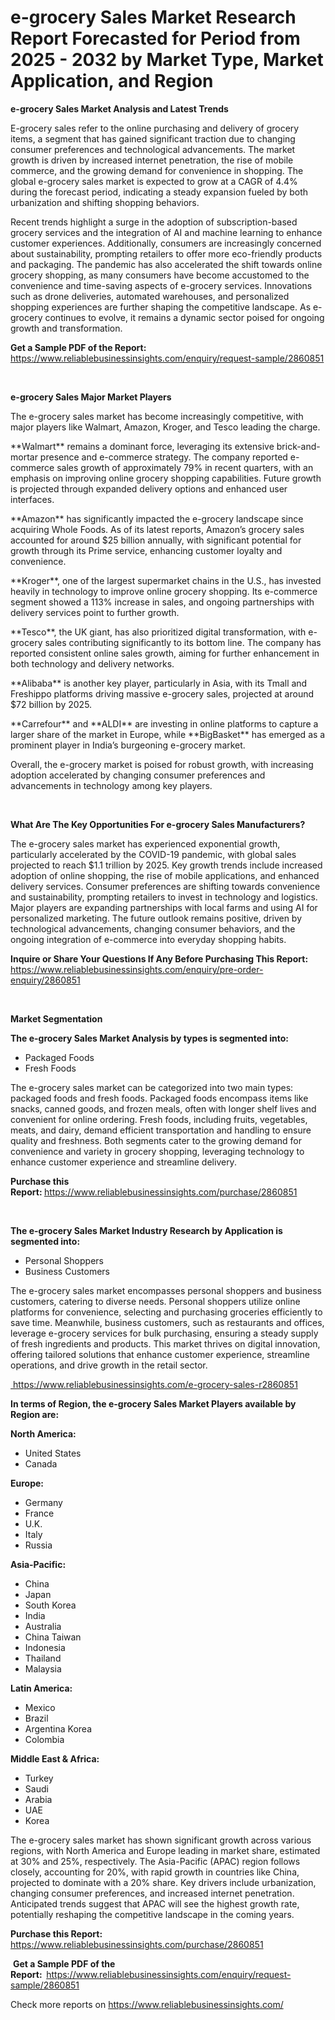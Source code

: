 <p><h1>e-grocery Sales Market Research Report Forecasted for Period from 2025 -  2032 by Market Type, Market Application, and Region</h1></p><p><strong>e-grocery Sales Market Analysis and Latest Trends</strong></p>
<p><p>E-grocery sales refer to the online purchasing and delivery of grocery items, a segment that has gained significant traction due to changing consumer preferences and technological advancements. The market growth is driven by increased internet penetration, the rise of mobile commerce, and the growing demand for convenience in shopping. The global e-grocery sales market is expected to grow at a CAGR of 4.4% during the forecast period, indicating a steady expansion fueled by both urbanization and shifting shopping behaviors.</p><p>Recent trends highlight a surge in the adoption of subscription-based grocery services and the integration of AI and machine learning to enhance customer experiences. Additionally, consumers are increasingly concerned about sustainability, prompting retailers to offer more eco-friendly products and packaging. The pandemic has also accelerated the shift towards online grocery shopping, as many consumers have become accustomed to the convenience and time-saving aspects of e-grocery services. Innovations such as drone deliveries, automated warehouses, and personalized shopping experiences are further shaping the competitive landscape. As e-grocery continues to evolve, it remains a dynamic sector poised for ongoing growth and transformation.</p></p>
<p><strong>Get a Sample PDF of the Report:&nbsp;</strong> <a href="https://www.reliablebusinessinsights.com/enquiry/request-sample/2860851?utm_campaign=2239&utm_medium=2&utm_source=Github&utm_content=ia&utm_term=12032025&utm_id=e-grocery-sales">https://www.reliablebusinessinsights.com/enquiry/request-sample/2860851</a></p>
<p>&nbsp;</p>
<p><strong>e-grocery Sales Major Market Players</strong></p>
<p><p>The e-grocery sales market has become increasingly competitive, with major players like Walmart, Amazon, Kroger, and Tesco leading the charge. </p><p>**Walmart** remains a dominant force, leveraging its extensive brick-and-mortar presence and e-commerce strategy. The company reported e-commerce sales growth of approximately 79% in recent quarters, with an emphasis on improving online grocery shopping capabilities. Future growth is projected through expanded delivery options and enhanced user interfaces.</p><p>**Amazon** has significantly impacted the e-grocery landscape since acquiring Whole Foods. As of its latest reports, Amazon’s grocery sales accounted for around $25 billion annually, with significant potential for growth through its Prime service, enhancing customer loyalty and convenience.</p><p>**Kroger**, one of the largest supermarket chains in the U.S., has invested heavily in technology to improve online grocery shopping. Its e-commerce segment showed a 113% increase in sales, and ongoing partnerships with delivery services point to further growth.</p><p>**Tesco**, the UK giant, has also prioritized digital transformation, with e-grocery sales contributing significantly to its bottom line. The company has reported consistent online sales growth, aiming for further enhancement in both technology and delivery networks.</p><p>**Alibaba** is another key player, particularly in Asia, with its Tmall and Freshippo platforms driving massive e-grocery sales, projected at around $72 billion by 2025. </p><p>**Carrefour** and **ALDI** are investing in online platforms to capture a larger share of the market in Europe, while **BigBasket** has emerged as a prominent player in India’s burgeoning e-grocery market. </p><p>Overall, the e-grocery market is poised for robust growth, with increasing adoption accelerated by changing consumer preferences and advancements in technology among key players.</p></p>
<p>&nbsp;</p>
<p><strong>What Are The Key Opportunities For e-grocery Sales Manufacturers?</strong></p>
<p><p>The e-grocery sales market has experienced exponential growth, particularly accelerated by the COVID-19 pandemic, with global sales projected to reach $1.1 trillion by 2025. Key growth trends include increased adoption of online shopping, the rise of mobile applications, and enhanced delivery services. Consumer preferences are shifting towards convenience and sustainability, prompting retailers to invest in technology and logistics. Major players are expanding partnerships with local farms and using AI for personalized marketing. The future outlook remains positive, driven by technological advancements, changing consumer behaviors, and the ongoing integration of e-commerce into everyday shopping habits.</p></p>
<p><strong>Inquire or Share Your Questions If Any Before Purchasing This Report:</strong> <a href="https://www.reliablebusinessinsights.com/enquiry/pre-order-enquiry/2860851?utm_campaign=2239&utm_medium=2&utm_source=Github&utm_content=ia&utm_term=12032025&utm_id=e-grocery-sales">https://www.reliablebusinessinsights.com/enquiry/pre-order-enquiry/2860851</a></p>
<p>&nbsp;</p>
<p><strong>Market Segmentation</strong></p>
<p><strong>The e-grocery Sales Market Analysis by types is segmented into:</strong></p>
<p><ul><li>Packaged Foods</li><li>Fresh Foods</li></ul></p>
<p><p>The e-grocery sales market can be categorized into two main types: packaged foods and fresh foods. Packaged foods encompass items like snacks, canned goods, and frozen meals, often with longer shelf lives and convenient for online ordering. Fresh foods, including fruits, vegetables, meats, and dairy, demand efficient transportation and handling to ensure quality and freshness. Both segments cater to the growing demand for convenience and variety in grocery shopping, leveraging technology to enhance customer experience and streamline delivery.</p></p>
<p><strong>Purchase this Report:&nbsp;</strong><a href="https://www.reliablebusinessinsights.com/purchase/2860851?utm_campaign=2239&utm_medium=2&utm_source=Github&utm_content=ia&utm_term=12032025&utm_id=e-grocery-sales">https://www.reliablebusinessinsights.com/purchase/2860851</a></p>
<p>&nbsp;</p>
<p><strong>The e-grocery Sales Market Industry Research by Application is segmented into:</strong></p>
<p><ul><li>Personal Shoppers</li><li>Business Customers</li></ul></p>
<p><p>The e-grocery sales market encompasses personal shoppers and business customers, catering to diverse needs. Personal shoppers utilize online platforms for convenience, selecting and purchasing groceries efficiently to save time. Meanwhile, business customers, such as restaurants and offices, leverage e-grocery services for bulk purchasing, ensuring a steady supply of fresh ingredients and products. This market thrives on digital innovation, offering tailored solutions that enhance customer experience, streamline operations, and drive growth in the retail sector.</p></p>
<p><a href="https://www.reliablebusinessinsights.com/e-grocery-sales-r2860851?utm_campaign=2239&utm_medium=2&utm_source=Github&utm_content=ia&utm_term=12032025&utm_id=e-grocery-sales">&nbsp;https://www.reliablebusinessinsights.com/e-grocery-sales-r2860851</a></p>
<p><strong>In terms of Region, the e-grocery Sales Market Players available by Region are:</strong></p>
<p>
    <p> <strong> North America: </strong>
        <ul>
            <li>United States</li>
            <li>Canada</li>
        </ul>
        </p> 
    <p> <strong> Europe: </strong>
        <ul>
            <li>Germany</li>
            <li>France</li>
            <li>U.K.</li>
            <li>Italy</li>
            <li>Russia</li>
        </ul>
        </p> 
    <p> <strong> Asia-Pacific: </strong>
        <ul>
            <li>China</li>
            <li>Japan</li>
            <li>South Korea</li>
            <li>India</li>
            <li>Australia</li>
            <li>China Taiwan</li>
            <li>Indonesia</li>
            <li>Thailand</li>
            <li>Malaysia</li>
        </ul>
        </p> 
    <p> <strong> Latin America: </strong>
        <ul>
            <li>Mexico</li>
            <li>Brazil</li>
            <li>Argentina Korea</li>
            <li>Colombia</li>
        </ul>
        </p> 
    <p> <strong> Middle East & Africa: </strong>
        <ul>
            <li>Turkey</li>
            <li>Saudi</li>
            <li>Arabia</li>
            <li>UAE</li>
            <li>Korea</li>
        </ul>
    </p>
    </p>
<p><p>The e-grocery sales market has shown significant growth across various regions, with North America and Europe leading in market share, estimated at 30% and 25%, respectively. The Asia-Pacific (APAC) region follows closely, accounting for 20%, with rapid growth in countries like China, projected to dominate with a 20% share. Key drivers include urbanization, changing consumer preferences, and increased internet penetration. Anticipated trends suggest that APAC will see the highest growth rate, potentially reshaping the competitive landscape in the coming years.</p></p>
<p><strong>Purchase this Report: </strong><a href="https://www.reliablebusinessinsights.com/purchase/2860851?utm_campaign=2239&utm_medium=2&utm_source=Github&utm_content=ia&utm_term=12032025&utm_id=e-grocery-sales">https://www.reliablebusinessinsights.com/purchase/2860851</a></p>
<p>&nbsp;<strong>Get a Sample PDF of the Report:&nbsp;&nbsp;</strong><a href="https://www.reliablebusinessinsights.com/enquiry/request-sample/2860851?utm_campaign=2239&utm_medium=2&utm_source=Github&utm_content=ia&utm_term=12032025&utm_id=e-grocery-sales">https://www.reliablebusinessinsights.com/enquiry/request-sample/2860851</a></p>
<p><strong></strong></p>
<p>Check more reports on <a href="https://www.reliablebusinessinsights.com/?utm_campaign=2239&utm_medium=2&utm_source=Github&utm_content=ia&utm_term=12032025&utm_id=e-grocery-sales">https://www.reliablebusinessinsights.com/</a></p>